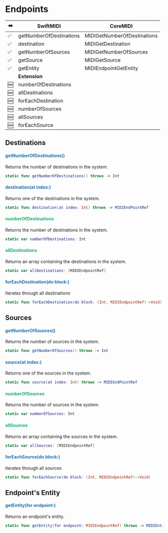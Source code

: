 # Endpoints



| ➡️ | SwiftMIDI | CoreMIDI |
| --- | ------------------ | ---------------------- |
| ✅ | getNumberOfDestinations | MIDIGetNumberOfDestinations |
| ✅ | destination | MIDIGetDestination |
| ✅ | getNumberOfSources | MIDIGetNumberOfSources |
| ✅ | getSource | MIDIGetSource |
| ✅ | getEntity | MIDIEndpointGetEntity | 
| | **Extension**| |
| 🆕 | numberOfDestinations | |
| 🆕 | allDestinations | |
| 🆕 | forEachDestination | |
| 🆕 | numberOfSources | |
| 🆕 | allSources | |
| 🆕 | forEachSource | |

## Destinations

#### <font color='#1E72AD'>getNumberOfDestinations()</font>

Returns the number of destinations in the system.

```swift
static func getNumberOfDestinations() throws -> Int
```

#### <font color='#1E72AD'>destination(at index:)</font>

Returns one of the destinations in the system.

```swift
static func destination(at index: Int) throws -> MIDIEndPointRef
```

#### <font color='#1EAD72'>numberOfDestinations</font>

Returns the number of destinations in the system.

```swift
static var numberOfDestinations: Int
```

#### <font color='#1EAD72'>allDestinations</font>

Returns an array containing the destinations in the system.

```swift
static var allDestinations: [MIDIEndpointRef]
```

#### <font color='#1E72AD'> forEachDestination(do block:)</font>

Iterates through all destinations

```swift
static func forEachDestination(do block: (Int, MIDIEndpointRef)->Void)
```

## Sources

#### <font color='#1E72AD'>getNumberOfSources()</font>

Returns the number of sources in the system.

```swift
static func getNumberOfSources() throws -> Int
```

#### <font color='#1E72AD'>source(at index:)</font>

Returns one of the sources in the system.

```swift
static func source(at index: Int) throws -> MIDIEndPointRef
```

#### <font color='#1EAD72'>numberOfSources</font>

Returns the number of sources in the system.

```swift
static var numberOfSources: Int
```

#### <font color='#1EAD72'>allSources</font>

Returns an array containing the sources in the system.

```swift
static var allSources: [MIDIEndpointRef]
```

#### <font color='#1E72AD'> forEachSource(do block:)</font>

Iterates through all sources

```swift
static func forEachSource(do block: (Int, MIDIEndpointRef)->Void)
```

## Endpoint's Entity 

#### <font color='#1E72AD'>getEntity(for endpoint:)</font>

Returns an endpoint's entity.

```swift
static func getEntity(for endpoint: MIDIEndpointRef) throws -> MIDIEntityRef
```

